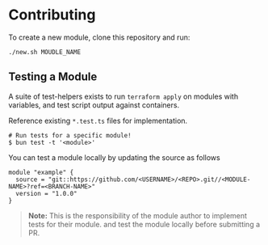 # Contributing

To create a new module, clone this repository and run:

```shell
./new.sh MOUDLE_NAME
```

## Testing a Module

A suite of test-helpers exists to run `terraform apply` on modules with variables, and test script output against containers.

Reference existing `*.test.ts` files for implementation.

```shell
# Run tests for a specific module!
$ bun test -t '<module>'
```

You can test a module locally by updating the source as follows

```hcl
module "example" {
  source = "git::https://github.com/<USERNAME>/<REPO>.git//<MODULE-NAME>?ref=<BRANCH-NAME>"
  version = "1.0.0"
}
```

> **Note:** This is the responsibility of the module author to implement tests for their module. and test the module locally before submitting a PR.
